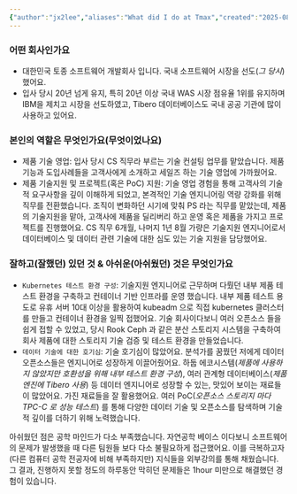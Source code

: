 ```yaml
---
{"author":"jx2lee","aliases":"What did I do at Tmax","created":"2025-08-02T15:55:10.266+09:00","last-updated":"2025-08-02 15:54","tags":["tmax","work"],"dg-publish":true,"dg-home-link":false,"dg-show-local-graph":true,"dg-show-backlinks":false,"dg-show-toc":true,"dg-show-inline-title":false,"dg-show-file-tree":false,"dg-enable-search":false,"dg-link-preview":true,"dg-show-tags":false,"dg-pass-frontmatter":false,"permalink":"/career/tmax/","dgShowLocalGraph":true,"dgShowToc":true,"dgLinkPreview":true,"dgPassFrontmatter":true,"noteIcon":""}
---
```




### 어떤 회사인가요
- 대한민국 토종 소프트웨어 개발회사 입니다. 국내 소프트웨어 시장을 선도(*그 당시*)했어요.
- 입사 당시 20년 넘게 유지, 특히 20년 이상 국내 WAS 시장 점유율 1위를 유지하며 IBM을 제치고 시장을 선도하였고, Tibero 데이터베이스도 국내 공공 기관에 많이 사용하고 있어요.


### 본인의 역할은 무엇인가요(무엇이었나요)
- 제품 기술 영업: 입사 당시 CS 직무라 부르는 기술 컨설팅 업무를 맡았습니다. 제품 기능과 도입사례들을 고객사에게 소개하고 세일즈 하는 기술 영업에 가까웠어요.
- 제품 기술지원 및 프로젝트(혹은 PoC) 지원: 기술 영업 경험을 통해 고객사의 기술적 요구사항을 깊이 이해하게 되었고, 본격적인 기술 엔지니어링 역량 강화를 위해 직무를 전환했습니다. 조직이 변화하던 시기에 맞춰 PS 라는 직무를 맡았는데, 제품의 기술지원을 맡아, 고객사에 제품을 딜리버리 하고 운영 혹은 제품을 가지고 프로젝트를 진행했어요. CS 직무 6개월, 나머지 1년 8월 가량은 기술지원 엔지니어로서 데이터베이스 및 데이터 관련 기술에 대한 심도 있는 기술 지원을 담당했어요.


### 잘하고(잘했던) 있던 것 & 아쉬운(아쉬웠던) 것은 무엇인가요
- `Kubernetes 테스트 환경 구성`: 기술지원 엔지니어로 근무하며 다뤘던 내부 제품 테스트 환경을 구축하고 컨테이너 기반 인프라를 운영 했습니다. 내부 제품 테스트 용도로 유휴 서버 10대 이상을 활용하여 kubeadm 으로 직접 kubernetes 클러스터를 만들고 컨테이너 환경을 일찍 접했어요. 기술 회사이다보니 여러 오픈소스 들을 쉽게 접할 수 있었고, 당시 Rook Ceph 과 같은 분산 스토리지 시스템을 구축하여 회사 제품에 대한 스토리지 기술 검증 및 테스트 환경을 만들었습니다.
- `데이터 기술에 대한 호기심`: 기술 호기심이 많았어요. 분석가를 꿈꿨던 저에게 데이터 오픈소스들은 엔지니어로 성장하게 이끌어줬어요. 하둡 에코시스템(*제품에 사용하지 않았지만 호환성을 위해 내부 테스트 환경 구성*), 여러 관계형 데이터베이스(*제품 엔진에 Tibero 사용*) 등 데이터 엔지니어로 성장할 수 있는, 맛있어 보이는 재료들이 많았어요. 가진 재료들을 잘 활용했어요. 여러 PoC(*오픈소스 스토리지 마다 TPC-C 로 성능 테스트*) 를 통해 다양한 데이터 기술 및 오픈소스를 탐색하며 기술적 깊이를 더하기 위해 노력했습니다.

아쉬웠던 점은 공학 마인드가 다소 부족했습니다. 자연공학 베이스 이다보니 소프트웨어의 문제가 발생했을 때 다른 팀원들 보다 다소 불필요하게 접근했어요. 이를 극복하고자 (다른 컴퓨터 공학 전공자에 비해 부족하지만) 지식들을 외부강의를 통해 채웠습니다. 그 결과, 진행하지 못할 정도의 하루동안 막히던 문제들은 1hour 미만으로 해결했던 경험이 있습니다. 
